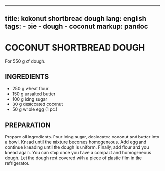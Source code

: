 
---
title: kokonut shortbread dough
lang: english
tags: 
    - pie
    - dough
    - coconut
markup: pandoc
---

# COCONUT SHORTBREAD DOUGH

For 550 g of dough.

## INGREDIENTS


- 250 g wheat flour
- 150 g unsalted butter
- 100 g icing sugar
- 30 g desiccated coconut
- 50 g whole egg (1 pc.)

## PREPARATION

Prepare all ingredients.
Pour icing sugar, desiccated coconut and butter into a bowl.
Knead until the mixture becomes homogeneous.
Add egg and continue kneading until the dough is uniform.
Finally, add flour and you knead again.
You can stop once you have a compact and homogeneous dough.
Let the dough rest covered with a piece of plastic film in the refrigerator.

